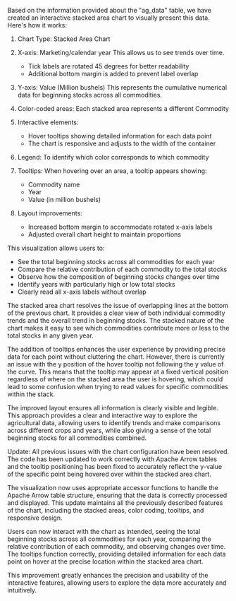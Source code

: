 Based on the information provided about the "ag_data" table, we have created an interactive stacked area chart to visually present this data. Here's how it works:

1. Chart Type: Stacked Area Chart

2. X-axis: Marketing/calendar year
   This allows us to see trends over time.
   - Tick labels are rotated 45 degrees for better readability
   - Additional bottom margin is added to prevent label overlap

3. Y-axis: Value (Million bushels)
   This represents the cumulative numerical data for beginning stocks across all commodities.

4. Color-coded areas: Each stacked area represents a different Commodity

5. Interactive elements:
   - Hover tooltips showing detailed information for each data point
   - The chart is responsive and adjusts to the width of the container

6. Legend: To identify which color corresponds to which commodity

7. Tooltips: When hovering over an area, a tooltip appears showing:
   - Commodity name
   - Year
   - Value (in million bushels)

8. Layout improvements:
   - Increased bottom margin to accommodate rotated x-axis labels
   - Adjusted overall chart height to maintain proportions

This visualization allows users to:
- See the total beginning stocks across all commodities for each year
- Compare the relative contribution of each commodity to the total stocks
- Observe how the composition of beginning stocks changes over time
- Identify years with particularly high or low total stocks
- Clearly read all x-axis labels without overlap

The stacked area chart resolves the issue of overlapping lines at the bottom of the previous chart. It provides a clear view of both individual commodity trends and the overall trend in beginning stocks. The stacked nature of the chart makes it easy to see which commodities contribute more or less to the total stocks in any given year.

The addition of tooltips enhances the user experience by providing precise data for each point without cluttering the chart. However, there is currently an issue with the y position of the hover tooltip not following the y value of the curve. This means that the tooltip may appear at a fixed vertical position regardless of where on the stacked area the user is hovering, which could lead to some confusion when trying to read values for specific commodities within the stack.

The improved layout ensures all information is clearly visible and legible. This approach provides a clear and interactive way to explore the agricultural data, allowing users to identify trends and make comparisons across different crops and years, while also giving a sense of the total beginning stocks for all commodities combined.

Update: All previous issues with the chart configuration have been resolved. The code has been updated to work correctly with Apache Arrow tables and the tooltip positioning has been fixed to accurately reflect the y-value of the specific point being hovered over within the stacked area chart.

The visualization now uses appropriate accessor functions to handle the Apache Arrow table structure, ensuring that the data is correctly processed and displayed. This update maintains all the previously described features of the chart, including the stacked areas, color coding, tooltips, and responsive design.

Users can now interact with the chart as intended, seeing the total beginning stocks across all commodities for each year, comparing the relative contribution of each commodity, and observing changes over time. The tooltips function correctly, providing detailed information for each data point on hover at the precise location within the stacked area chart.

This improvement greatly enhances the precision and usability of the interactive features, allowing users to explore the data more accurately and intuitively.
